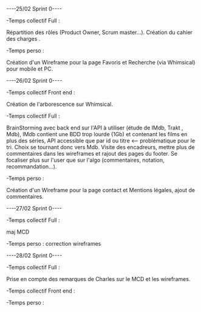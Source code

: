 ----25/02 Sprint 0----


-Temps collectif Full :

Répartition des rôles (Product Owner, Scrum master...).
Création du cahier des charges .

-Temps perso : 

Création d'un Wireframe pour la page Favoris et Recherche (via Whimsical) pour mobile et PC.


----26/02 Sprint 0----


-Temps collectif Front end :

Création de l'arborescence sur Whimsical.

-Temps collectif Full :

BrainStorming avec back end sur l'API à utiliser (étude de IMdb, Trakt , Mdb), IMdb contient une BDD trop lourde (1Gb) et contenant les films en plus des séries, API accessible que par id ou titre <-- problématique pour le tri. Choix se tournant donc vers Mdb.
Visite des encadreurs, mettre plus de commentaires dans les wireframes et rajout des pages du footer. Se focaliser plus sur l'user que sur l'algo (commentaires, notation, recommandation...).

-Temps perso : 

Création d'un Wireframe pour la page contact et Mentions légales, ajout de commentaires.


----27/02 Sprint 0----


-Temps collectif Full :

maj MCD


-Temps perso : correction wireframes

----28/02 Sprint 0----


-Temps collectif Full :

Prise en compte des remarques de Charles sur le MCD et les wireframes.

-Temps collectif Front end :



-Temps perso : 
